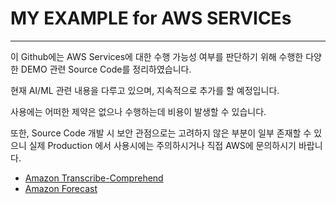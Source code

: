 <h1 id="my-aws-example">MY EXAMPLE for AWS SERVICEs</h1>

---

<p>이 Github에는 AWS Services에 대한 수행 가능성 여부를 판단하기 위해 수행한 다양한 DEMO 관련 Source Code를 정리하였습니다.</p>

<p>현재 AI/ML 관련 내용을 다루고 있으며, 지속적으로 추가를 할 예정입니다. </p>
<p>사용에는 어떠한 제약은 없으나 수행하는데 비용이 발생할 수 있습니다.</p>
<p>또한, Source Code 개발 시 보안 관점으로는 고려하지 않은 부분이 일부 존재할 수 있으니 실제 Production 에서 사용시에는 주의하시거나 직접 AWS에 문의하시기 바랍니다.</p>

- [Amazon Transcribe-Comprehend](Transcribe-Comprehend/README.md)
- [Amazon Forecast](Forecasting-workshop/README.md)
